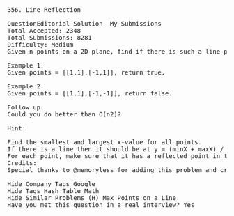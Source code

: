 <pre>
356. Line Reflection

QuestionEditorial Solution  My Submissions
Total Accepted: 2348
Total Submissions: 8281
Difficulty: Medium
Given n points on a 2D plane, find if there is such a line parallel to y-axis that reflect the given points.

Example 1:
Given points = [[1,1],[-1,1]], return true.

Example 2:
Given points = [[1,1],[-1,-1]], return false.

Follow up:
Could you do better than O(n2)?

Hint:

Find the smallest and largest x-value for all points.
If there is a line then it should be at y = (minX + maxX) / 2.
For each point, make sure that it has a reflected point in the opposite side.
Credits:
Special thanks to @memoryless for adding this problem and creating all test cases.

Hide Company Tags Google
Hide Tags Hash Table Math
Hide Similar Problems (H) Max Points on a Line
Have you met this question in a real interview? Yes  
</pre>
